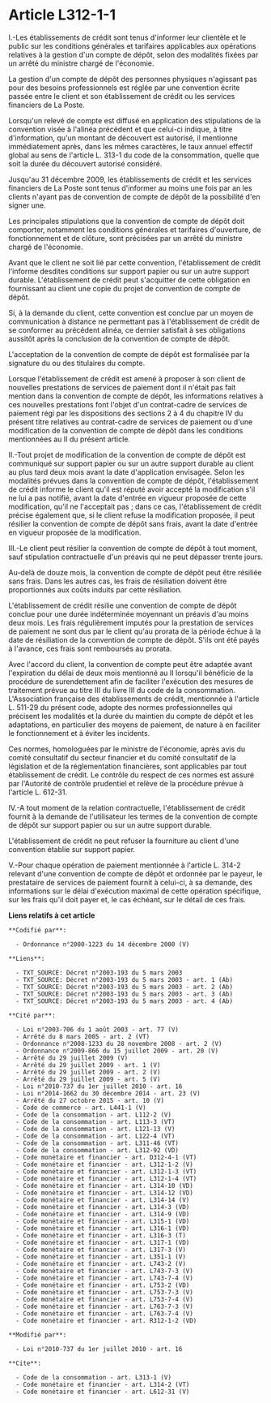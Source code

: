 # Article L312-1-1

I.-Les établissements de crédit sont tenus d'informer leur clientèle et le public sur les conditions générales et tarifaires
applicables aux opérations relatives à la gestion d'un compte de dépôt, selon des modalités fixées par un arrêté du ministre
chargé de l'économie. 

La gestion d'un compte de dépôt des personnes physiques n'agissant pas pour des besoins professionnels est réglée par une
convention écrite passée entre le client et son établissement de crédit ou les services financiers de La Poste. 

Lorsqu'un relevé de compte est diffusé en application des stipulations de la convention visée à l'alinéa précédent et que
celui-ci indique, à titre d'information, qu'un montant de découvert est autorisé, il mentionne immédiatement après, dans les
mêmes caractères, le taux annuel effectif global au sens de l'article L. 313-1 du code de la consommation, quelle que soit la
durée du découvert autorisé considéré. 

Jusqu'au 31 décembre 2009, les établissements de crédit et les services financiers de La Poste sont tenus d'informer au moins
une fois par an les clients n'ayant pas de convention de compte de dépôt de la possibilité d'en signer une. 

Les principales stipulations que la convention de compte de dépôt doit comporter, notamment les conditions générales et
tarifaires d'ouverture, de fonctionnement et de clôture, sont précisées par un arrêté du ministre chargé de l'économie. 

Avant que le client ne soit lié par cette convention, l'établissement de crédit l'informe desdites conditions sur support
papier ou sur un autre support durable. L'établissement de crédit peut s'acquitter de cette obligation en fournissant au
client une copie du projet de convention de compte de dépôt. 

Si, à la demande du client, cette convention est conclue par un moyen de communication à distance ne permettant pas à
l'établissement de crédit de se conformer au précédent alinéa, ce dernier satisfait à ses obligations aussitôt après la
conclusion de la convention de compte de dépôt. 

L'acceptation de la convention de compte de dépôt est formalisée par la signature du ou des titulaires du compte. 

Lorsque l'établissement de crédit est amené à proposer à son client de nouvelles prestations de services de paiement dont il
n'était pas fait mention dans la convention de compte de dépôt, les informations relatives à ces nouvelles prestations font
l'objet d'un contrat-cadre de services de paiement régi par les dispositions des sections 2 à 4 du chapitre IV du présent
titre relatives au contrat-cadre de services de paiement ou d'une modification de la convention de compte de dépôt dans les
conditions mentionnées au II du présent article. 

II.-Tout projet de modification de la convention de compte de dépôt est communiqué sur support papier ou sur un autre support
durable au client au plus tard deux mois avant la date d'application envisagée. Selon les modalités prévues dans la
convention de compte de dépôt, l'établissement de crédit informe le client qu'il est réputé avoir accepté la modification
s'il ne lui a pas notifié, avant la date d'entrée en vigueur proposée de cette modification, qu'il ne l'acceptait pas ; dans
ce cas, l'établissement de crédit précise également que, si le client refuse la modification proposée, il peut résilier la
convention de compte de dépôt sans frais, avant la date d'entrée en vigueur proposée de la modification. 

III.-Le client peut résilier la convention de compte de dépôt à tout moment, sauf stipulation contractuelle d'un préavis qui
ne peut dépasser trente jours. 

Au-delà de douze mois, la convention de compte de dépôt peut être résiliée sans frais. Dans les autres cas, les frais de
résiliation doivent être proportionnés aux coûts induits par cette résiliation. 

L'établissement de crédit résilie une convention de compte de dépôt conclue pour une durée indéterminée moyennant un préavis
d'au moins deux mois. Les frais régulièrement imputés pour la prestation de services de paiement ne sont dus par le client
qu'au prorata de la période échue à la date de résiliation de la convention de compte de dépôt. S'ils ont été payés à
l'avance, ces frais sont remboursés au prorata. 

Avec l'accord du client, la convention de compte peut être adaptée avant l'expiration du délai de deux mois mentionné au II
lorsqu'il bénéficie de la procédure de surendettement afin de faciliter l'exécution des mesures de traitement prévue au titre
III du livre III du code de la consommation. L'Association française des établissements de crédit, mentionnée à l'article L.
511-29 du présent code, adopte des normes professionnelles qui précisent les modalités et la durée du maintien du compte de
dépôt et les adaptations, en particulier des moyens de paiement, de nature à en faciliter le fonctionnement et à éviter les
incidents. 

Ces normes, homologuées par le ministre de l'économie, après avis du comité consultatif du secteur financier et du comité
consultatif de la législation et de la réglementation financières, sont applicables par tout établissement de crédit. Le
contrôle du respect de ces normes est assuré par l'Autorité de contrôle prudentiel et relève de la procédure prévue à
l'article L. 612-31. 

IV.-A tout moment de la relation contractuelle, l'établissement de crédit fournit à la demande de l'utilisateur les termes de
la convention de compte de dépôt sur support papier ou sur un autre support durable. 

L'établissement de crédit ne peut refuser la fourniture au client d'une convention établie sur support papier. 

V.-Pour chaque opération de paiement mentionnée à l'article L. 314-2 relevant d'une convention de compte de dépôt et ordonnée
par le payeur, le prestataire de services de paiement fournit à celui-ci, à sa demande, des informations sur le délai
d'exécution maximal de cette opération spécifique, sur les frais qu'il doit payer et, le cas échéant, sur le détail de ces
frais.

**Liens relatifs à cet article**

	**Codifié par**:

	  - Ordonnance n°2000-1223 du 14 décembre 2000 (V)

	**Liens**:

	  - TXT_SOURCE: Décret n°2003-193 du 5 mars 2003
	  - TXT_SOURCE: Décret n°2003-193 du 5 mars 2003 - art. 1 (Ab)
	  - TXT_SOURCE: Décret n°2003-193 du 5 mars 2003 - art. 2 (Ab)
	  - TXT_SOURCE: Décret n°2003-193 du 5 mars 2003 - art. 3 (Ab)
	  - TXT_SOURCE: Décret n°2003-193 du 5 mars 2003 - art. 4 (Ab)

	**Cité par**:

	  - Loi n°2003-706 du 1 août 2003 - art. 77 (V)
	  - Arrêté du 8 mars 2005 - art. 2 (VT)
	  - Ordonnance n°2008-1233 du 28 novembre 2008 - art. 2 (V)
	  - Ordonnance n°2009-866 du 15 juillet 2009 - art. 20 (V)
	  - Arrêté du 29 juillet 2009 (V)
	  - Arrêté du 29 juillet 2009 - art. 1 (V)
	  - Arrêté du 29 juillet 2009 - art. 2 (V)
	  - Arrêté du 29 juillet 2009 - art. 5 (V)
	  - Loi n°2010-737 du 1er juillet 2010 - art. 16
	  - Loi n°2014-1662 du 30 décembre 2014 - art. 23 (V)
	  - Arrêté du 27 octobre 2015 - art. 10 (V)
	  - Code de commerce - art. L441-1 (V)
	  - Code de la consommation - art. L112-2 (V)
	  - Code de la consommation - art. L113-3 (VT)
	  - Code de la consommation - art. L121-13 (V)
	  - Code de la consommation - art. L122-4 (VT)
	  - Code de la consommation - art. L311-46 (VT)
	  - Code de la consommation - art. L312-92 (VD)
	  - Code monétaire et financier - art. D312-4-1 (VT)
	  - Code monétaire et financier - art. L312-1-2 (V)
	  - Code monétaire et financier - art. L312-1-3 (VT)
	  - Code monétaire et financier - art. L312-1-4 (VT)
	  - Code monétaire et financier - art. L314-10 (VD)
	  - Code monétaire et financier - art. L314-12 (VD)
	  - Code monétaire et financier - art. L314-14 (V)
	  - Code monétaire et financier - art. L314-3 (VD)
	  - Code monétaire et financier - art. L314-9 (VD)
	  - Code monétaire et financier - art. L315-1 (VD)
	  - Code monétaire et financier - art. L316-1 (VD)
	  - Code monétaire et financier - art. L316-3 (T)
	  - Code monétaire et financier - art. L317-1 (VD)
	  - Code monétaire et financier - art. L317-3 (V)
	  - Code monétaire et financier - art. L351-1 (V)
	  - Code monétaire et financier - art. L743-2 (V)
	  - Code monétaire et financier - art. L743-7-3 (V)
	  - Code monétaire et financier - art. L743-7-4 (V)
	  - Code monétaire et financier - art. L753-2 (VD)
	  - Code monétaire et financier - art. L753-7-3 (V)
	  - Code monétaire et financier - art. L753-7-4 (V)
	  - Code monétaire et financier - art. L763-7-3 (V)
	  - Code monétaire et financier - art. L763-7-4 (V)
	  - Code monétaire et financier - art. R312-1-2 (VD)

	**Modifié par**:

	  - Loi n°2010-737 du 1er juillet 2010 - art. 16

	**Cite**:

	  - Code de la consommation - art. L313-1 (V)
	  - Code monétaire et financier - art. L314-2 (VT)
	  - Code monétaire et financier - art. L612-31 (V)
